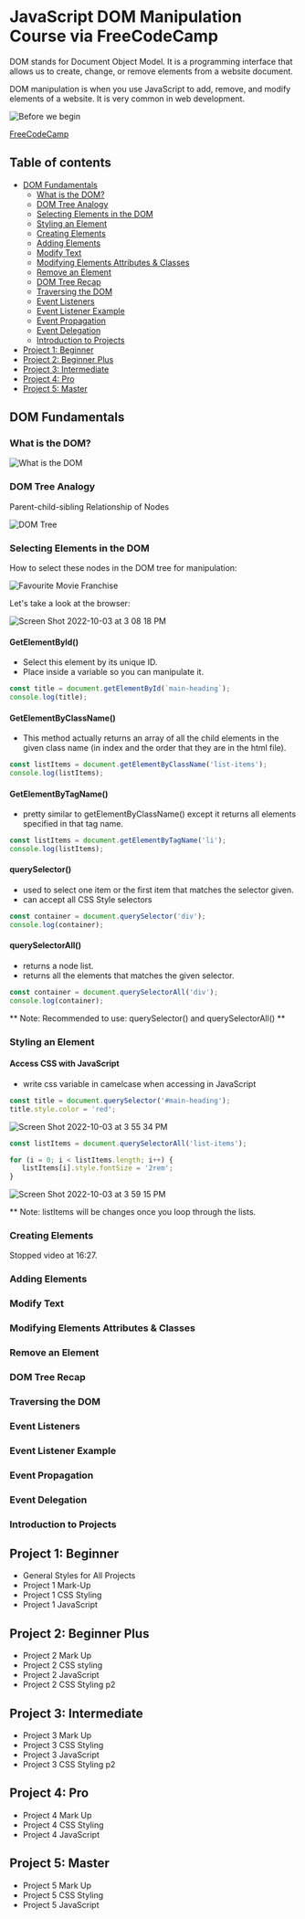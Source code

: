# JavaScript DOM Manipulation Course via FreeCodeCamp

DOM stands for Document Object Model.
It is a programming interface that allows us to create, change, or remove elements from a website document. 

DOM manipulation is when you use JavaScript to add, remove, and modify elements of a website. It is very common in web development.

![Before we begin](https://user-images.githubusercontent.com/89284873/193674590-9da3b9fa-44ea-407e-9d0b-df2f30a540b5.png)

[FreeCodeCamp](https://www.freecodecamp.org/news/javascript-dom-manipulation/)

## Table of contents

- [DOM Fundamentals](#dom-fundamentals)
  - [What is the DOM?](#what-is-the-dom)
  - [DOM Tree Analogy](#dom-tree-analogy)
  - [Selecting Elements in the DOM](#selecting-elements)
  - [Styling an Element](#styling-elements)
  - [Creating Elements](#creating-elements)
  - [Adding Elements](#adding-elements)
  - [Modify Text](#modify-text)
  - [Modifying Elements Attributes & Classes](#atrritbutes-classes)
  - [Remove an Element](#remove-element)
  - [DOM Tree Recap](#tree-recap)
  - [Traversing the DOM](#traversing-dom)
  - [Event Listeners](#event-listeners)
  - [Event Listener Example](#event-listener-example)
  - [Event Propagation](#event-propagation)
  - [Event Delegation](#event-delegation)
  - [Introduction to Projects](#introduction-to-projects)
- [Project 1: Beginner](#project-1-beginner)
- [Project 2: Beginner Plus](#project-2-beginner-plus)
- [Project 3: Intermediate](#project-3-intermediate)
- [Project 4: Pro ](#project-4-pro)
- [Project 5: Master](#project-5-master)

## DOM Fundamentals 

### What is the DOM?

![What is the DOM](https://user-images.githubusercontent.com/89284873/193674672-f5050bf8-0bce-449f-bec1-2177f461ccc3.png)

### DOM Tree Analogy
Parent-child-sibling Relationship of Nodes

![DOM Tree](https://user-images.githubusercontent.com/89284873/193674765-45b1795c-1a78-4c1c-b64a-a856f11269c3.png)

### Selecting Elements in the DOM

How to select these nodes in the DOM tree for manipulation:

![Favourite Movie Franchise](https://user-images.githubusercontent.com/89284873/193675001-ec4ca9f7-cd3e-440c-8ea8-ed3540629845.png)

Let's take a look at the browser:

![Screen Shot 2022-10-03 at 3 08 18 PM](https://user-images.githubusercontent.com/89284873/193675616-fab6033d-a13b-4513-b464-57d1d79c15b8.png)

#### GetElementById()
- Select this element by its unique ID.
- Place inside a variable so you can manipulate it.

```js
const title = document.getElementById(`main-heading`);
console.log(title);
```

#### GetElementByClassName()
- This method actually returns an array of all the child elements in the given class name (in index and the order that they are in the html file).

```js
const listItems = document.getElementByClassName('list-items');
console.log(listItems);
```

#### GetElementByTagName()
- pretty similar to getElementByClassName() except it returns all elements specified in that tag name. 

```js
const listItems = document.getElementByTagName('li');
console.log(listItems);
```

#### querySelector()
- used to select one item or the first item that matches the selector given.
- can accept all CSS Style selectors

```js
const container = document.querySelector('div');
console.log(container);
```

#### querySelectorAll()
- returns a node list.
- returns all the elements that matches the given selector.

```js
const container = document.querySelectorAll('div');
console.log(container);
```

** Note: Recommended to use: querySelector() and querySelectorAll() **

### Styling an Element

#### Access CSS with JavaScript
- write css variable in camelcase when accessing in JavaScript

```js
const title = document.querySelector('#main-heading');
title.style.color = 'red';
```

![Screen Shot 2022-10-03 at 3 55 34 PM](https://user-images.githubusercontent.com/89284873/193680788-11598d92-f1a7-4a25-b2a4-1328bb77b1d1.png)

```js
const listItems = document.querySelectorAll('list-items');

for (i = 0; i < listItems.length; i++) {
   listItems[i].style.fontSize = '2rem';
}
```

![Screen Shot 2022-10-03 at 3 59 15 PM](https://user-images.githubusercontent.com/89284873/193681387-837d9bbd-f003-48f9-92e0-0e95a8f3d9b5.png)

** Note: listItems will be changes once you loop through the lists. 

### Creating Elements

Stopped video at 16:27.


### Adding Elements
### Modify Text
### Modifying Elements Attributes & Classes
### Remove an Element
### DOM Tree Recap
### Traversing the DOM
### Event Listeners
### Event Listener Example
### Event Propagation
### Event Delegation
### Introduction to Projects

## Project 1: Beginner

- General Styles for All Projects
- Project 1 Mark-Up
- Project 1 CSS Styling
- Project 1 JavaScript

## Project 2: Beginner Plus

- Project 2 Mark Up
- Project 2 CSS styling
- Project 2 JavaScript
- Project 2 CSS Styling p2

## Project 3: Intermediate

- Project 3 Mark Up
- Project 3 CSS Styling
- Project 3 JavaScript
- Project 3 CSS Styling p2

## Project 4: Pro

- Project 4 Mark Up
- Project 4 CSS Styling
- Project 4 JavaScript

## Project 5: Master

- Project 5 Mark Up
- Project 5 CSS Styling
- Project 5 JavaScript
